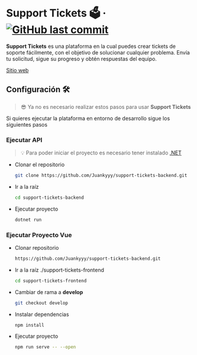 # Support Tickets 🗳️ &middot; [![GitHub last commit](https://img.shields.io/github/last-commit/Juankyyy/support-tickets-backend?label=Last%20Commit&color=FFFF00)](https://github.com/Juankyyy/support-tickets-frontend/commits/main)

**Support Tickets** es una plataforma en la cual puedes crear tickets de soporte fácilmente, con el objetivo de solucionar cualquier problema. Envía tu solicitud, sigue su progreso y obtén respuestas del equipo.

[Sitio web](https://supporttickets.vercel.app/)

## Configuración 🛠️

> 😎 Ya no es necesario realizar estos pasos para usar **Support Tickets** <br>

Si quieres ejecutar la plataforma en entorno de desarrollo sigue los siguientes pasos <br>

### Ejecutar API

> 💡 Para poder iniciar el proyecto es necesario tener instalado [.NET](https://dotnet.microsoft.com/es-es/download)

- Clonar el repositorio

    ```bash
    git clone https://github.com/Juankyyy/support-tickets-backend.git
    ```

- Ir a la raíz

    ```bash
    cd support-tickets-backend
    ```

- Ejecutar proyecto

    ```bash
    dotnet run
    ```

### Ejecutar Proyecto Vue

- Clonar repositorio

    ```bash
    https://github.com/Juankyyy/support-tickets-backend.git
    ```

- Ir a la raíz ./support-tickets-frontend

    ```bash
    cd support-tickets-frontend
    ```

- Cambiar de rama a **develop**

    ```bash
    git checkout develop
    ```

- Instalar dependencias

    ```bash
    npm install
    ```

- Ejecutar proyecto

    ```bash
    npm run serve -- --open
    ```
